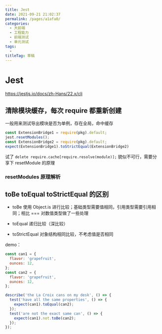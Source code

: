 ```yaml
---
title: Jest
date: 2021-09-21 21:02:37
permalink: /pages/a1afa0/
categories: 
  - 大前端
  - 工程能力
  - 前端测试
  - 单元测试
tags: 
  - 
titleTag: 草稿
---
```



# Jest

https://jestjs.io/docs/zh-Hans/22.x/cli

## 清除模块缓存，每次 require 都重新创建

一般用来测试导出模块是否为单例，存在全局，命中缓存
```js
const ExtensionBridge1 = require(pkg).default;
jest.resetModules();
const ExtensionBridge2 = require(pkg).default;
expect(ExtensionBridge1).toStrictEqual(ExtensionBridge2)
```

试了 `delete require.cache[require.resolve(module)];` 貌似不可行，需要分享下 resetModule 的原理

### resetModules 原理解析

## toBe toEqual toStrictEqual 的区别

- toBe 使用 Object.is 进行比较；基础类型需要值相同，引用类型需要引用相同；相比 === 对数值类型做了一些处理

- toEqual 递归比较（深比较）

- toStrictEqual 对象结构相同比较，不考虑值是否相同

demo：
```js
const can1 = {
  flavor: 'grapefruit',
  ounces: 12,
};
const can2 = {
  flavor: 'grapefruit',
  ounces: 12,
};

describe('the La Croix cans on my desk', () => {
  test('have all the same properties', () => {
    expect(can1).toEqual(can2);
  });
  test('are not the exact same can', () => {
    expect(can1).not.toBe(can2);
  });
});
```